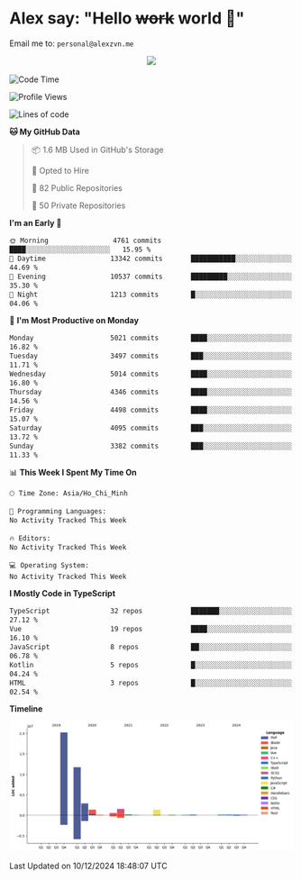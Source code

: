 # Alex say: "Hello ~~work~~ world 🐾"
Email me to: `personal@alexzvn.me`


<p align=center>
  <a href="https://skillicons.dev">
    <img src="https://skillicons.dev/icons?i=ts,js,php,nodejs,bun,vue,nuxt,react,svelte,tauri,laravel,rust,mongodb,docker,electron,redis,rabbitmq,tailwind,git,cloudflare,elysia,mysql,nginx,rollupjs,sentry,ubuntu,yarn,html,css,vite" />
  </a>
</p>

<!--START_SECTION:waka-->
![Code Time](http://img.shields.io/badge/Code%20Time-1%2C066%20hrs%2055%20mins-blue)

![Profile Views](http://img.shields.io/badge/Profile%20Views-2-blue)

![Lines of code](https://img.shields.io/badge/From%20Hello%20World%20I%27ve%20Written-40.8%20million%20lines%20of%20code-blue)

**🐱 My GitHub Data** 

> 📦 1.6 MB Used in GitHub's Storage 
 > 
> 💼 Opted to Hire
 > 
> 📜 82 Public Repositories 
 > 
> 🔑 50 Private Repositories 
 > 
**I'm an Early 🐤** 

```text
🌞 Morning                4761 commits        ████░░░░░░░░░░░░░░░░░░░░░   15.95 % 
🌆 Daytime                13342 commits       ███████████░░░░░░░░░░░░░░   44.69 % 
🌃 Evening                10537 commits       █████████░░░░░░░░░░░░░░░░   35.30 % 
🌙 Night                  1213 commits        █░░░░░░░░░░░░░░░░░░░░░░░░   04.06 % 
```
📅 **I'm Most Productive on Monday** 

```text
Monday                   5021 commits        ████░░░░░░░░░░░░░░░░░░░░░   16.82 % 
Tuesday                  3497 commits        ███░░░░░░░░░░░░░░░░░░░░░░   11.71 % 
Wednesday                5014 commits        ████░░░░░░░░░░░░░░░░░░░░░   16.80 % 
Thursday                 4346 commits        ████░░░░░░░░░░░░░░░░░░░░░   14.56 % 
Friday                   4498 commits        ████░░░░░░░░░░░░░░░░░░░░░   15.07 % 
Saturday                 4095 commits        ███░░░░░░░░░░░░░░░░░░░░░░   13.72 % 
Sunday                   3382 commits        ███░░░░░░░░░░░░░░░░░░░░░░   11.33 % 
```


📊 **This Week I Spent My Time On** 

```text
🕑︎ Time Zone: Asia/Ho_Chi_Minh

💬 Programming Languages: 
No Activity Tracked This Week

🔥 Editors: 
No Activity Tracked This Week

💻 Operating System: 
No Activity Tracked This Week
```

**I Mostly Code in TypeScript** 

```text
TypeScript               32 repos            ███████░░░░░░░░░░░░░░░░░░   27.12 % 
Vue                      19 repos            ████░░░░░░░░░░░░░░░░░░░░░   16.10 % 
JavaScript               8 repos             ██░░░░░░░░░░░░░░░░░░░░░░░   06.78 % 
Kotlin                   5 repos             █░░░░░░░░░░░░░░░░░░░░░░░░   04.24 % 
HTML                     3 repos             █░░░░░░░░░░░░░░░░░░░░░░░░   02.54 % 
```



**Timeline**

![Lines of Code chart](https://raw.githubusercontent.com/alexzvn/alexzvn/main/assets/bar_graph.png)


 Last Updated on 10/12/2024 18:48:07 UTC
<!--END_SECTION:waka-->
